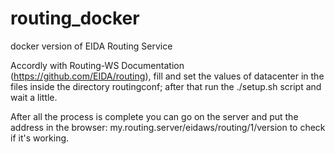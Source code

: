 # routing_docker
docker version of EIDA Routing Service

Accordly with Routing-WS Documentation (https://github.com/EIDA/routing), 
fill and set the values of datacenter in the files inside the directory routingconf;
after that run the ./setup.sh script and wait a little.

After all the process is complete you can go on the server and put the address in the browser:
my.routing.server/eidaws/routing/1/version 
to check if it's working.
